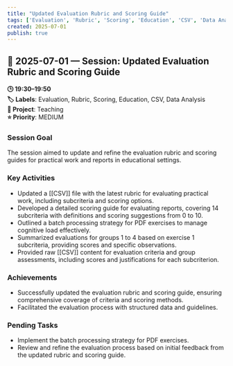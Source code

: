 ```yaml
---
title: "Updated Evaluation Rubric and Scoring Guide"
tags: ['Evaluation', 'Rubric', 'Scoring', 'Education', 'CSV', 'Data Analysis']
created: 2025-07-01
publish: true
---
```


## 📅 2025-07-01 — Session: Updated Evaluation Rubric and Scoring Guide

**🕒 19:30–19:50**  
**🏷️ Labels**: Evaluation, Rubric, Scoring, Education, CSV, Data Analysis  
**📂 Project**: Teaching  
**⭐ Priority**: MEDIUM  


### Session Goal
The session aimed to update and refine the evaluation rubric and scoring guides for practical work and reports in educational settings.

### Key Activities
- Updated a [[CSV]] file with the latest rubric for evaluating practical work, including subcriteria and scoring options.
- Developed a detailed scoring guide for evaluating reports, covering 14 subcriteria with definitions and scoring suggestions from 0 to 10.
- Outlined a batch processing strategy for PDF exercises to manage cognitive load effectively.
- Summarized evaluations for groups 1 to 4 based on exercise 1 subcriteria, providing scores and specific observations.
- Provided raw [[CSV]] content for evaluation criteria and group assessments, including scores and justifications for each subcriterion.

### Achievements
- Successfully updated the evaluation rubric and scoring guide, ensuring comprehensive coverage of criteria and scoring methods.
- Facilitated the evaluation process with structured data and guidelines.

### Pending Tasks
- Implement the batch processing strategy for PDF exercises.
- Review and refine the evaluation process based on initial feedback from the updated rubric and scoring guide.
